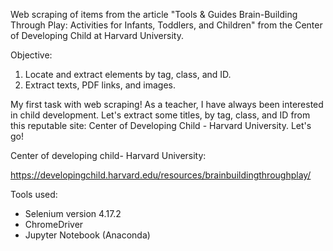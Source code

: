Web scraping of items from the article "Tools & Guides Brain-Building Through Play: Activities for Infants, Toddlers, and Children" from the Center of Developing Child at Harvard University.

Objective:

1. Locate and extract elements by tag, class, and ID.
2. Extract texts, PDF links, and images.

My first task with web scraping! As a teacher, I have always been interested in child development. Let's extract some titles, by tag, class, and ID from this reputable site: Center of Developing Child - Harvard University. Let's go!

Center of developing child- Harvard University:

 https://developingchild.harvard.edu/resources/brainbuildingthroughplay/

Tools used:

- Selenium version 4.17.2
- ChromeDriver
- Jupyter Notebook (Anaconda)